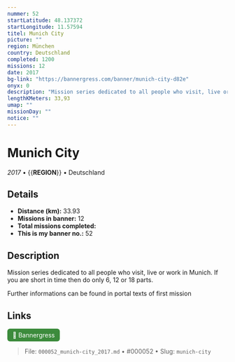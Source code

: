 ```yaml
---
nummer: 52
startLatitude: 48.137372
startLongitude: 11.57594
titel: Munich City
picture: ""
region: München
country: Deutschland
completed: 1200
missions: 12
date: 2017
bg-link: "https://bannergress.com/banner/munich-city-d82e"
onyx: 0
description: "Mission series dedicated to all people who visit, live or work in Munich. If you are short in time then do only 6, 12 or 18 parts.\n\nFurther informations can be found in portal texts of first mission"
lengthKMeters: 33,93
umap: ""
missionDay: ""
notice: ""
---
```

# Munich City

*2017* • {{__REGION__}} • Deutschland





## Details
- **Distance (km):** 33.93
- **Missions in banner:** 12
- **Total missions completed:** 
- **This is my banner no.:** 52



## Description
Mission series dedicated to all people who visit, live or work in Munich. If you are short in time then do only 6, 12 or 18 parts.

Further informations can be found in portal texts of first mission



## Links
<a href="https://bannergress.com/banner/munich-city-d82e" target="_blank" style="display:inline-block;margin-right:8px;padding:6px 12px;background:#3c8b3c;color:#fff;text-decoration:none;border-radius:6px;">🔗 Bannergress</a>



> File: `000052_munich-city_2017.md` • #000052 • Slug: `munich-city`
